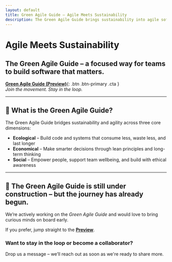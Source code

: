 ```yaml
---
layout: default
title: Green Agile Guide — Agile Meets Sustainability
description: The Green Agile Guide brings sustainability into agile software development with clear rules, roles, and metrics — without adding new meetings.
---
```


# Agile Meets Sustainability

## The Green Agile Guide – a focused way for teams to build software that matters.
[**Green Agile Guide (Preview)**](/guide){: .btn .btn-primary .cta }  
*Join the movement. Stay in the loop.*

---

## 🌿 What is the Green Agile Guide?

The Green Agile Guide bridges sustainability and agility across three core dimensions:

- **Ecological** – Build code and systems that consume less, waste less, and last longer  
- **Economical** – Make smarter decisions through lean principles and long-term thinking  
- **Social** – Empower people, support team wellbeing, and build with ethical awareness

---

## 🚧 The Green Agile Guide is still under construction – but the journey has already begun.

We’re actively working on the *Green Agile Guide* and would love to bring curious minds on board early.  

If you prefer, jump straight to the **[Preview](/guide)**.

### Want to stay in the loop or become a collaborator?
Drop us a message – we’ll reach out as soon as we're ready to share more.

<!-- Contact Icons (injected from footer.html) -->